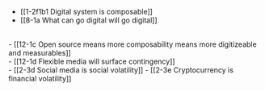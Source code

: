 - [[1-2f1b1 Digital system is composable]]
- [[8-1a What can go digital will go digital]]
<br>
- [[12-1c Open source means more composability means more digitizeable and measurables]]
<br>
- [[12-1d Flexible media will surface contingency]]
<br>
- [[2-3d Social media is social volatility]]
- [[2-3e Cryptocurrency is financial volatility]]
